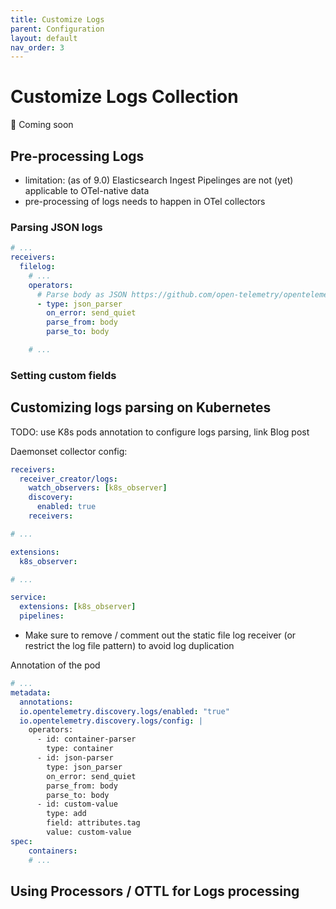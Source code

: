 ```yaml
---
title: Customize Logs
parent: Configuration
layout: default
nav_order: 3
---
```


# Customize Logs Collection

🚧 Coming soon

## Pre-processing Logs

- limitation: (as of 9.0) Elasticsearch Ingest Pipelinges are not (yet) applicable to OTel-native data
- pre-processing of logs needs to happen in OTel collectors

### Parsing JSON logs

```yaml
# ...
receivers:
  filelog:
    # ...
    operators:
      # Parse body as JSON https://github.com/open-telemetry/opentelemetry-collector-contrib/blob/main/pkg/stanza/docs/operators/json_parser.md
      - type: json_parser
        on_error: send_quiet
        parse_from: body
        parse_to: body

    # ...
``` 

### Setting custom fields

## Customizing logs parsing on Kubernetes

TODO: use K8s pods annotation to configure logs parsing, link Blog post

Daemonset collector config:

```yaml
receivers:
  receiver_creator/logs:
    watch_observers: [k8s_observer]
    discovery:
      enabled: true
    receivers:

# ...

extensions:
  k8s_observer:

# ...

service:
  extensions: [k8s_observer]
  pipelines:
```

- Make sure to remove / comment out the static file log receiver (or restrict the log file pattern) to avoid log duplication

Annotation of the pod

```yaml
# ...
metadata:
  annotations:
  io.opentelemetry.discovery.logs/enabled: "true"
  io.opentelemetry.discovery.logs/config: |
    operators:
      - id: container-parser
        type: container
      - id: json-parser
        type: json_parser
        on_error: send_quiet
        parse_from: body
        parse_to: body
      - id: custom-value
        type: add
        field: attributes.tag
        value: custom-value
spec:
    containers:
    # ...
```

## Using Processors / OTTL for Logs processing